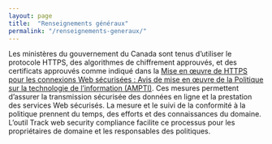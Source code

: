 ```yaml
---
layout: page
title:  "Renseignements généraux"
permalink: "/renseignements-generaux/"
---
```

Les ministères du gouvernement du Canada sont tenus d’utiliser le protocole HTTPS, des algorithmes de chiffrement approuvés, et des certificats approuvés comme indiqué dans la [Mise en œuvre de HTTPS pour les connexions Web sécurisées : Avis de mise en œuvre de la Politique sur la technologie de l’information (AMPTI)](https://www.canada.ca/fr/secretariat-conseil-tresor/services/technologie-information/avis-mise-oeuvre-politique/mise-oeuvre-https-connexions-web-securisees-ampti.html). Ces mesures permettent d’assurer la transmission sécurisée des données en ligne et la prestation des services Web sécurisés.
La mesure et le suivi de la conformité à la politique prennent du temps, des efforts et des connaissances du domaine. L’outil Track web security compliance facilite ce processus pour les propriétaires de domaine et les responsables des politiques.
